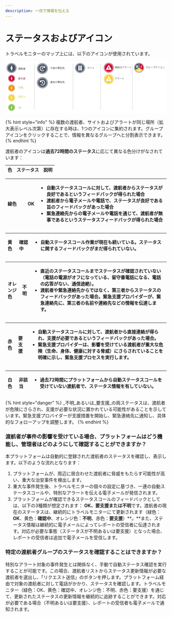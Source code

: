 ```yaml
---
description: 一目で情報を伝える
---
```


# ステータスおよびアイコン

トラベルモニターのマップ上には、以下のアイコンが使用されています。

![](../../.gitbook/assets/icons-traveller.jpg)

{% hint style="info" %}
複数の渡航者、サイトおよびアラートが同じ場所（拡大表示レベル次第）に存在する時は、1つのアイコンに集約されます。グループアイコンをクリックすることで、情報を異なるグループへと分割表示できます。
{% endhint %}

渡航者のアイコンは**過去72時間のステータス**に応じて異なる色分けがなされています：

| 色 | ステータス | 説明 |
| :--- | :--- | :--- |


<table>
  <thead>
    <tr>
      <th style="text-align:left">&#x7DD1;&#x8272;&#x3000;&#x3000;</th>
      <th style="text-align:left">OK</th>
      <th style="text-align:left">
        <ul>
          <li>&#x81EA;&#x52D5;&#x30B9;&#x30C6;&#x30FC;&#x30BF;&#x30B9;&#x30B3;&#x30FC;&#x30EB;&#x306B;&#x5BFE;&#x3057;&#x3066;&#x3001;&#x6E21;&#x822A;&#x8005;&#x304B;&#x3089;&#x30B9;&#x30C6;&#x30FC;&#x30BF;&#x30B9;&#x304C;&#x826F;&#x597D;&#x3067;&#x3042;&#x308B;&#x3068;&#x3044;&#x3046;&#x30D5;&#x30A3;&#x30FC;&#x30C9;&#x30D0;&#x30C3;&#x30AF;&#x304C;&#x5F97;&#x3089;&#x308C;&#x305F;&#x5834;&#x5408;</li>
          <li>&#x6E21;&#x822A;&#x8005;&#x304B;&#x3089;&#x96FB;&#x5B50;&#x30E1;&#x30FC;&#x30EB;&#x3084;&#x96FB;&#x8A71;&#x3067;&#x3001;&#x30B9;&#x30C6;&#x30FC;&#x30BF;&#x30B9;&#x304C;&#x826F;&#x597D;&#x3067;&#x3042;&#x308B;&#x65E8;&#x306E;&#x30D5;&#x30A3;&#x30FC;&#x30C9;&#x30D0;&#x30C3;&#x30AF;&#x304C;&#x3042;&#x3063;&#x305F;&#x5834;&#x5408;</li>
          <li>&#x7DCA;&#x6025;&#x9023;&#x7D61;&#x5148;&#x304B;&#x3089;&#x306E;&#x96FB;&#x5B50;&#x30E1;&#x30FC;&#x30EB;&#x3084;&#x96FB;&#x8A71;&#x3092;&#x901A;&#x3058;&#x3066;&#x3001;&#x6E21;&#x822A;&#x8005;&#x304C;&#x7121;&#x4E8B;&#x3067;&#x3042;&#x308B;&#x3068;&#x3044;&#x3046;&#x30B9;&#x30C6;&#x30FC;&#x30BF;&#x30B9;&#x30D5;&#x30A3;&#x30FC;&#x30C9;&#x30D0;&#x30C3;&#x30AF;&#x304C;&#x5F97;&#x3089;&#x308C;&#x305F;&#x5834;&#x5408;</li>
        </ul>
      </th>
    </tr>
  </thead>
  <tbody></tbody>
</table>

<table>
  <thead>
    <tr>
      <th style="text-align:left">&#x9EC4;&#x8272;</th>
      <th style="text-align:left"><b>&#x78BA;&#x8A8D;&#x4E2D;</b>
      </th>
      <th style="text-align:left">
        <ul>
          <li>&#x81EA;&#x52D5;&#x30B9;&#x30C6;&#x30FC;&#x30BF;&#x30B9;&#x30B3;&#x30FC;&#x30EB;&#x4F5C;&#x696D;&#x304C;&#x73FE;&#x5728;&#x3082;&#x7D9A;&#x3044;&#x3066;&#x3044;&#x308B;&#x3002;&#x30B9;&#x30C6;&#x30FC;&#x30BF;&#x30B9;&#x306B;&#x95A2;&#x3059;&#x308B;&#x30D5;&#x30A3;&#x30FC;&#x30C9;&#x30D0;&#x30C3;&#x30AF;&#x304C;&#x307E;&#x3060;&#x5F97;&#x3089;&#x308C;&#x3066;&#x3044;&#x306A;&#x3044;&#x3002;</li>
        </ul>
      </th>
    </tr>
  </thead>
  <tbody></tbody>
</table>

<table>
  <thead>
    <tr>
      <th style="text-align:left">&#x30AA;&#x30EC;&#x30F3;&#x30B8;&#x8272;</th>
      <th style="text-align:left"><b>&#x4E0D;&#x660E;  </b>
      </th>
      <th style="text-align:left">
        <ul>
          <li>&#x76F4;&#x8FD1;&#x306E;&#x30B9;&#x30C6;&#x30FC;&#x30BF;&#x30B9;&#x30B3;&#x30FC;&#x30EB;&#x307E;&#x3067;&#x30B9;&#x30C6;&#x30FC;&#x30BF;&#x30B9;&#x304C;&#x78BA;&#x8A8D;&#x3055;&#x308C;&#x3066;&#x3044;&#x306A;&#x3044;&#xFF08;&#x96FB;&#x8A71;&#x306E;&#x96FB;&#x6E90;&#x304C;&#x30AA;&#x30D5;&#x306B;&#x306A;&#x3063;&#x3066;&#x3044;&#x308B;&#x3001;&#x7559;&#x5B88;&#x756A;&#x96FB;&#x8A71;&#x306B;&#x306A;&#x308B;&#x3001;&#x96FB;&#x8A71;&#x306E;&#x5FDC;&#x7B54;&#x304C;&#x306A;&#x3044;&#x3001;&#x901A;&#x4FE1;&#x9014;&#x7D76;&#xFF09;&#x3002;</li>
          <li>&#x6E21;&#x822A;&#x8005;&#x3084;&#x7DCA;&#x6025;&#x9023;&#x7D61;&#x5148;&#x304B;&#x3089;&#x3067;&#x306F;&#x306A;&#x304F;&#x3001;&#x7B2C;&#x4E09;&#x8005;&#x304B;&#x3089;&#x30B9;&#x30C6;&#x30FC;&#x30BF;&#x30B9;&#x306E;&#x30D5;&#x30A3;&#x30FC;&#x30C9;&#x30D0;&#x30C3;&#x30AF;&#x304C;&#x3042;&#x3063;&#x305F;&#x5834;&#x5408;&#x3002;&#x7DCA;&#x6025;&#x652F;&#x63F4;&#x30D7;&#x30ED;&#x30D0;&#x30A4;&#x30C0;&#x30FC;&#x304C;&#x3001;&#x7DCA;&#x6025;&#x9023;&#x7D61;&#x5148;&#x306B;&#x3001;&#x7B2C;&#x4E09;&#x8005;&#x306E;&#x540D;&#x524D;&#x3084;&#x9023;&#x7D61;&#x5148;&#x306A;&#x3069;&#x306E;&#x60C5;&#x5831;&#x3092;&#x4F1D;&#x9054;&#x3057;&#x307E;&#x3059;&#x3002;</li>
        </ul>
      </th>
    </tr>
  </thead>
  <tbody></tbody>
</table>

<table>
  <thead>
    <tr>
      <th style="text-align:left">&#x8D64;&#x8272;</th>
      <th style="text-align:left"><b>&#x8981;&#x652F;&#x63F4;</b>
      </th>
      <th style="text-align:left">
        <ul>
          <li>&#x81EA;&#x52D5;&#x30B9;&#x30C6;&#x30FC;&#x30BF;&#x30B9;&#x30B3;&#x30FC;&#x30EB;&#x306B;&#x5BFE;&#x3057;&#x3066;&#x3001;&#x6E21;&#x822A;&#x8005;&#x304B;&#x3089;&#x76F4;&#x63A5;&#x9023;&#x7D61;&#x304C;&#x5F97;&#x3089;&#x308C;&#x3001;&#x652F;&#x63F4;&#x304C;&#x5FC5;&#x8981;&#x3067;&#x3042;&#x308B;&#x3068;&#x3044;&#x3046;&#x30D5;&#x30A3;&#x30FC;&#x30C9;&#x30D0;&#x30C3;&#x30AF;&#x304C;&#x3042;&#x3063;&#x305F;&#x5834;&#x5408;&#x3002;</li>
          <li>&#x7DCA;&#x6025;&#x652F;&#x63F4;&#x30D7;&#x30ED;&#x30D0;&#x30A4;&#x30C0;&#x30FC;&#x306F;&#x3001;&#x5F71;&#x97FF;&#x3092;&#x53D7;&#x3051;&#x3066;&#x3044;&#x308B;&#x6E21;&#x822A;&#x8005;&#x304C;&#x91CD;&#x5927;&#x306A;&#x5371;&#x967A;&#xFF08;&#x751F;&#x547D;&#x3001;&#x8EAB;&#x4F53;&#x3001;&#x5065;&#x5EB7;&#x306B;&#x5BFE;&#x3059;&#x308B;&#x8105;&#x5A01;&#xFF09;&#x306B;&#x3055;&#x3089;&#x3055;&#x308C;&#x3066;&#x3044;&#x308B;&#x3053;&#x3068;&#x3092;&#x660E;&#x78BA;&#x306B;&#x793A;&#x3057;&#x3001;&#x7DCA;&#x6025;&#x652F;&#x63F4;&#x30D7;&#x30ED;&#x30BB;&#x30B9;&#x3092;&#x5B9F;&#x884C;&#x3057;&#x307E;&#x3059;&#x3002;</li>
        </ul>
      </th>
    </tr>
  </thead>
  <tbody></tbody>
</table>

<table>
  <thead>
    <tr>
      <th style="text-align:left">&#x767D;&#x8272;</th>
      <th style="text-align:left"><b>&#x975E;&#x8A72;&#x5F53;</b>
      </th>
      <th style="text-align:left">
        <ul>
          <li>&#x904E;&#x53BB;72&#x6642;&#x9593;&#x306B;&#x30D7;&#x30E9;&#x30C3;&#x30C8;&#x30D5;&#x30A9;&#x30FC;&#x30E0;&#x304B;&#x3089;&#x81EA;&#x52D5;&#x30B9;&#x30C6;&#x30FC;&#x30BF;&#x30B9;&#x30B3;&#x30FC;&#x30EB;&#x3092;&#x53D7;&#x3051;&#x3066;&#x3044;&#x306A;&#x3044;&#x6E21;&#x822A;&#x8005;&#x3067;&#x3001;&#x30B9;&#x30C6;&#x30FC;&#x30BF;&#x30B9;&#x60C5;&#x5831;&#x3092;&#x6709;&#x3057;&#x3066;&#x3044;&#x306A;&#x3044;&#x3002;</li>
        </ul>
      </th>
    </tr>
  </thead>
  <tbody></tbody>
</table>

{% hint style="danger" %}
_不明_あるいは_要支援_の両ステータスは、渡航者が危険にさらされ、支援が必要な状況に置かれている可能性があることを示しています。緊急支援プロバイダーが支援措置を開始し、緊急連絡先に通知し、具体的なフォローアップを調整します。
{% endhint %}

### **渡航者が事件の影響を受けている場合、プラットフォームはどう機能し、管理者はどのようにして確認することができますか？**

本プラットフォームは自動的に登録された渡航者のステータスを確認し、表示します。以下のような流れとなります：

1. プラットフォームが、周辺に居合わせた渡航者に脅威をもたらす可能性が高い、重大な治安事件を検出します。
2. 重大な事件発生後、トラベルモニターの個々の設定に基づき、一連の自動ステータスコールや、特別なアラートを伝える電子メールが発信されます。
3. プラットフォームが確認できるステータスコールのフィードバックとしては、以下の3種類が想定されます： **OK、要支援または不明**です。渡航者の現在のステータスは、継続的にトラベルモニターにて更新されます（緑色：**OK**、黄色：**確認中**、オレンジ色：**不明**、赤色：**要支援**）**。**また、ステータス情報は継続的に電子メールによってレポートの受信者に伝達されます。対応が必要な事態（ステータスが不明あるいは要支援）となった場合、レポートの受信者は追加で電子メールを受信します。

### 特定の渡航者グループのステータスを確認することはできますか？

特別なアラート対象の事件発生とは関係なく、手動で自動ステータス確認を実行することが可能です。この場合、渡航者リストからステータス更新情報が必要な渡航者を選出し、「リクエスト送信」のボタンを押します。プラットフォーム経由で対象の渡航者に対して電話がかかり、ステータスを確認します。トラベルモニター（緑色：OK、黄色：確認中、オレンジ色：不明、赤色：要支援）を通じて、更新されたステータスの更新情報を継続的に追跡することができます。対応が必要である場合（不明あるいは要支援）、レポートの受信者も電子メールで通知されます。

